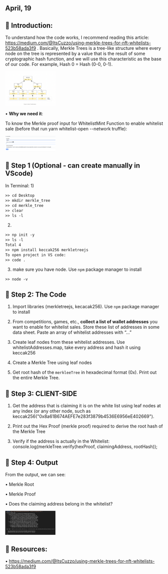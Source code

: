 ## April, 19


## 🔸 Introduction:

To understand how the code works, I recommend reading this article: https://medium.com/@ItsCuzzo/using-merkle-trees-for-nft-whitelists-523b58ada3f9 . Basically, Merkle Trees is a tree-like structure where every node on the tree is represented by a value that is the result of some cryptographic hash function, and we will use this characteristic as the base of our code. For example, Hash 0 = Hash (0-0, 0-1).

<img src="MerkleRoot.png" width="160"/>

• **Why we need it**:

To know the Merkle proof input for WhitelistMint Function to enable whitelist sale (before that run yarn whitelist-open --network truffle):

<img src="FunctionW.png" width="160"/>

## 🔸 Step 1 (Optional - can create manually in VScode)

In Terminal:
1) 
```
>> cd Desktop 
>> mkdir merkle_tree
>> cd merkle_tree
>> clear
>> ls -l 
```
2)
```
>> np init -y
>> ls -l
Total 4
>> npm install keccak256 merkletreejs
To open project in VS code:
>> code . 
```
3) make sure you have node. Use `npm` package manager to install 
```
>> node -v
```

## 🔸 Step 2: The Code

1. Import libraries (merkletreejs, kecacak256). Use `npm` package manager to install

2. From competitions, games, etc., **collect a list of wallet addresses** you want to enable for whitelist sales. Store these list of addresses in some data sheet. Paste an array of whitelist addresses with “...”

3. Create leaf nodes from these whitelist addresses. Use whitelistAddresses.map, take every address and hash it using keccak256

4. Create a Merkle Tree using leaf nodes 

5. Get root hash of the `merkleeTree` in hexadecimal format (0x). Print out the entire Merkle Tree.

## 🔸 Step 3: CLIENT-SIDE

1. Get the address that is claiming it is on the white list using leaf nodes at any index (or any other node, such as keccak256("0x8a61B674AEFE7e283f3879b4536E6956eE402669").

2. Print out the Hex Proof (merkle proof) required to derive the root hash of the Merkle Tree

3. Verify if the address is actually in the Whitelist: console.log(merkleTree.verify(hexProof, claimingAddress, rootHash));

## 🔸 Step 4: Output

From the output, we can see:

• Merkle Root

• Merkle Proof

• Does the claiming address belong in the whitelist?

<img src="Output.png" width="160"/>


## 🔸 Resources:

• https://medium.com/@ItsCuzzo/using-merkle-trees-for-nft-whitelists-523b58ada3f9
